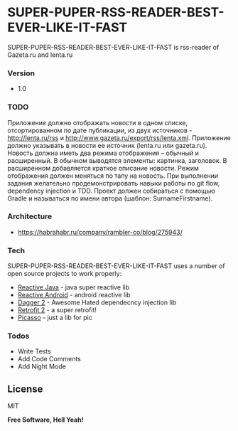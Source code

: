 # SUPER-PUPER-RSS-READER-BEST-EVER-LIKE-IT-FAST

SUPER-PUPER-RSS-READER-BEST-EVER-LIKE-IT-FAST is rss-reader of Gazeta.ru and lenta.ru

### Version
 * 1.0
 

### TODO
Приложение должно отображать новости в одном списке, отсортированном по дате публикации,
из двух источников - http://lenta.ru/rss и http://www.gazeta.ru/export/rss/lenta.xml.
Приложение должно указывать в новости ее источник (lenta.ru или gazeta.ru).
Новость должна иметь два режима отображения – обычный и расширенный.
В обычном выводятся элементы: картинка, заголовок. В расширенном добавляется краткое описание новости.
Режим отображения должен меняться по тапу на новость.
При выполнении задания желательно продемонстрировать навыки работы по git flow, dependency injection и TDD.
Проект должен собираться с помощью Gradle и называться по имени автора (шаблон: SurnameFirstname).

### Architecture
 *  https://habrahabr.ru/company/rambler-co/blog/275943/
 
 
### Tech

SUPER-PUPER-RSS-READER-BEST-EVER-LIKE-IT-FAST uses a number of open source projects to work properly:

* [Reactive Java] - java super reactive lib
* [Reactive Android] - android reactive lib
* [Dagger 2] - Awesome Hated dependecncy injection lib
* [Retrofit 2] - a super retrofit!
* [Picasso] - just a lib for pic


### Todos

 - Write Tests
 - Add Code Comments
 - Add Night Mode

License
----

MIT


**Free Software, Hell Yeah!**

[//]: # (These are reference links used in the body of this note and get stripped out when the markdown processor does its job. There is no need to format nicely because it shouldn't be seen. Thanks SO - http://stackoverflow.com/questions/4823468/store-comments-in-markdown-syntax)


   [Reactive Java]: <https://github.com/ReactiveX/RxJava>
   [Reactive Android]: <https://github.com/ReactiveX/RxAndroid>
   [Dagger 2]: <https://github.com/google/dagger>
   [Retrofit 2]: <http://square.github.io/retrofit/>
   [Picasso]: <https://ru.wikipedia.org/wiki/%D0%9F%D0%B8%D0%BA%D0%B0%D1%81%D1%81%D0%BE,_%D0%9F%D0%B0%D0%B1%D0%BB%D0%BE>

